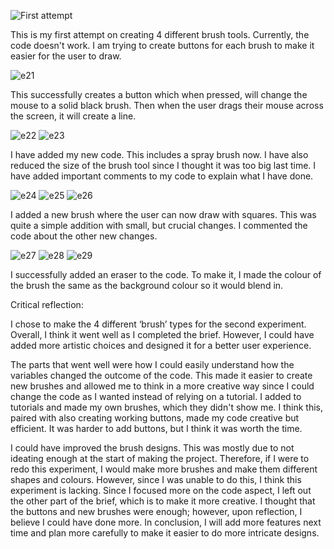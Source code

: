 
![First attempt](https://github.com/user-attachments/assets/d745bc7c-c6c8-47a5-8452-c363287fc9ca)

This is my first attempt on creating 4 different brush tools. Currently, the code doesn't work. I am trying to create buttons for each brush to make it easier for the user to draw.


![e21](https://github.com/user-attachments/assets/bfb8180c-c6b7-4164-9248-76d076f44e49)

This successfully creates a button which when pressed, will change the mouse to a solid black brush. Then when the user drags their mouse across the screen, it will create a line.

![e22](https://github.com/user-attachments/assets/00dae4c7-8642-4090-9b37-d83fdd5772c0)
![e23](https://github.com/user-attachments/assets/58e2d999-14c7-4a87-8d9b-f7dec072d589)

I have added my new code. This includes a spray brush now. I have also reduced the size of the brush tool since I thought it was too big last time. I have added important comments to my code to explain what I have done.

![e24](https://github.com/user-attachments/assets/d84ce5a7-2172-4fbd-bc00-6921bebb02e3)
![e25](https://github.com/user-attachments/assets/f7df0782-75ab-421d-b004-678f4ff7ab76)
![e26](https://github.com/user-attachments/assets/40c06d14-4a0b-49b2-8367-017e43cf5763)

I added a new brush where the user can now draw with squares. This was quite a simple addition with small, but crucial changes. I commented the code about the other new changes.

![e27](https://github.com/user-attachments/assets/7485ec32-1847-4ef4-b820-ecb74789bb4f)
![e28](https://github.com/user-attachments/assets/197ad420-782d-46fa-87fa-d8f57908252d)
![e29](https://github.com/user-attachments/assets/4a78bcd1-de9d-40e2-aa32-19b87cd03f01)

I successfully added an eraser to the code. To make it, I made the colour of the brush the same as the background colour so it would blend in.

Critical reflection:


I chose to make the 4 different ‘brush’ types for the second experiment. Overall, I think it went well as I completed the brief. However, I could have added more artistic choices and designed it for a better user experience.

The parts that went well were how I could easily understand how the variables changed the outcome of the code. This made it easier to create new brushes and allowed me to think in a more creative way since I could change the code as I wanted instead of relying on a tutorial. I added to tutorials and made my own brushes, which they didn't show me. I think this, paired with also creating working buttons, made my code creative but efficient. It was harder to add buttons, but I think it was worth the time.

I could have improved the brush designs. This was mostly due to not ideating enough at the start of making the project. Therefore, if I were to redo this experiment, I would make more brushes and make them different shapes and colours. However, since I was unable to do this, I think this experiment is lacking. Since I focused more on the code aspect, I left out the other part of the brief, which is to make it more creative. I thought that the buttons and new brushes were enough; however, upon reflection, I believe I could have done more. In conclusion, I will add more features next time and plan more carefully to make it easier to do more intricate designs.
